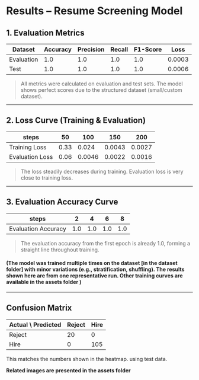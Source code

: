 # Results – Resume Screening Model

## 1. Evaluation Metrics

| Dataset     | Accuracy | Precision | Recall | F1-Score | Loss |
|------------|---------|----------|--------|----------|------|
| Evaluation | 1.0     | 1.0      | 1.0    | 1.0      | 0.0003 |
| Test       | 1.0     | 1.0      | 1.0    | 1.0      | 0.0006 |

> All metrics were calculated on evaluation and test sets. The model shows perfect scores due to the structured dataset (small/custom dataset).

---

## 2. Loss Curve (Training & Evaluation)

| steps         | 50    | 100    | 150    | 200    |     
|-----------------|------|------|------|------
| Training Loss   | 0.33 | 0.024 | 0.0043 | 0.0027 |
| Evaluation Loss | 0.06 | 0.0046 | 0.0022 | 0.0016 |

> The loss steadily decreases during training. Evaluation loss is very close to training loss. 

---

## 3. Evaluation Accuracy Curve

| steps             | 2    | 4    | 6    | 8    |     
|------------------|------|------|------|------|
| Evaluation Accuracy | 1.0  | 1.0  | 1.0  | 1.0  |


> The evaluation accuracy from the first epoch is already 1.0, forming a straight line throughout training.

#### (The model was trained multiple times on the dataset [in the dataset folder] with minor variations (e.g., stratification, shuffling). The results shown here are from one representative run. Other training curves are available in the assets folder )
---

## Confusion Matrix

| Actual \ Predicted | Reject | Hire |
|------------------|--------|------|
| Reject            | 20     | 0    |
| Hire              | 0      | 105  |
This matches the numbers shown in the heatmap. using test data.

**Related images are presented in the assets folder**

